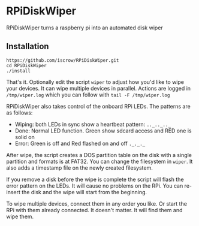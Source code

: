 # RPiDiskWiper
RPiDiskWiper turns a raspberry pi into an automated disk wiper

## Installation

```
https://github.com/iscrow/RPiDiskWiper.git
cd RPiDiskWiper
./install
```

That's it. Optionally edit the script `wiper` to adjust how you'd like to wipe your devices.
It can wipe multiple devices in parallel. Actions are logged in `/tmp/wiper.log` which you can follow with `tail -F /tmp/wiper.log`

RPiDiskWiper also takes control of the onboard RPi LEDs.
The patterns are as follows:
* Wiping: both LEDs in sync show a heartbeat pattern: `.._.._.._`
* Done: Normal LED function. Green show sdcard access and RED one is solid on
* Error: Green is off and Red flashed on and off `._._._`

After wipe, the script creates a DOS partition table on the disk with a single partition and formats is at FAT32. You can change the filesystem in `wiper`. It also adds a timestamp file on the newly created filesystem.

If you remove a disk before the wipe is complete the script will flash the error pattern on the LEDs. It will cause no problems on the RPi. You can re-insert the disk and the wipe will start from the beginning. 

To wipe multiple devices, connect them in any order you like. Or start the RPi with them already connected. It doesn't matter. It will find them and wipe them.

